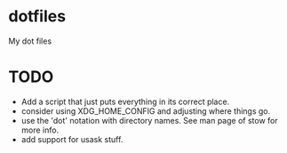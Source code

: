 # dotfiles
My dot files

# TODO
* Add a script that just puts everything in its correct place.
* consider using XDG_HOME_CONFIG and adjusting where things go.
* use the 'dot' notation with directory names. See man page of stow for more info.
* add support for usask stuff.
